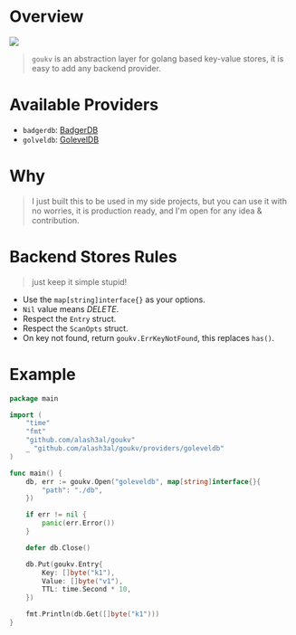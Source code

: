 Overview
=========
[![](https://godoc.org/github.com/alash3al/goukv?status.svg)](https://godoc.org/github.com/alash3al/goukv)
> `goukv` is an abstraction layer for golang based key-value stores, it is easy to add any backend provider.

Available Providers
===================
- `badgerdb`: [BadgerDB](/providers/badgerdb)
- `golveldb`: [GolevelDB](/providers/goleveldb)

Why
===
> I just built this to be used in my side projects, but you can use it with no worries, it is production ready, and I'm open for any idea & contribution.

Backend Stores Rules
=====================
> just keep it simple stupid!
- Use the `map[string]interface{}` as your options.
- `Nil` value means *DELETE*.
- Respect the `Entry` struct.
- Respect the `ScanOpts` struct.
- On key not found, return `goukv.ErrKeyNotFound`, this replaces `has()`.

Example
=======
```go
package main

import (
    "time"
    "fmt"
    "github.com/alash3al/goukv" 
    _ "github.com/alash3al/goukv/providers/goleveldb"
)

func main() {
    db, err := goukv.Open("goleveldb", map[string]interface{}{
        "path": "./db",
    })

    if err != nil {
        panic(err.Error())
    }

    defer db.Close()

    db.Put(goukv.Entry{
        Key: []byte("k1"),
        Value: []byte("v1"),
        TTL: time.Second * 10,
    })

    fmt.Println(db.Get([]byte("k1")))
}

```